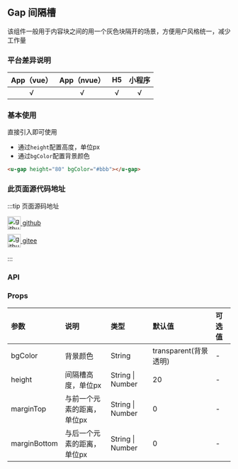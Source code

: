 ## Gap 间隔槽 <to-api/>

<demo-model url="/pages/componentsA/gap/gap"></demo-model>


该组件一般用于内容块之间的用一个灰色块隔开的场景，方便用户风格统一，减少工作量

### 平台差异说明

|App（vue）|App（nvue）|H5|小程序|
|:-:|:-:|:-:|:-:|
|√|√|√|√|

### 基本使用

直接引入即可使用
- 通过`height`配置高度，单位px
- 通过`bgColor`配置背景颜色

```html
<u-gap height="80" bgColor="#bbb"></u-gap>
```

### 此页面源代码地址

:::tip 页面源码地址
<br/>

<a href="https://github.com/umicro/uView2.0/blob/master/pages/componentsA/gap/gap.nvue" target="_blank" style="display: flex;align-items: center">
   <img height="30" src="/common/github.svg" title="github" width="30"/>&nbsp;github
</a>

<a href="https://gitee.com/umicro/uView2.0/blob/master/pages/componentsA/gap/gap.nvue" target="_blank" style="display: flex;align-items: center;margin-top: 10px">
   <img height="30" src="/common/gitee.svg" title="github" width="30"/>&nbsp;gitee
</a>

<br/>
:::

### API

### Props

| 参数			| 说明						| 类型					| 默认值					| 可选值		|
|:-				|:-							|:-						|:-						|:-			|
| bgColor		| 背景颜色					| String				| transparent(背景透明)	| -			|
| height		| 间隔槽高度，单位px		| String &#124; Number	| 20					| -			|
| marginTop		| 与前一个元素的距离，单位px	| String &#124; Number	| 0						| -			|
| marginBottom	| 与后一个元素的距离，单位px	| String &#124; Number	| 0						| -			|
